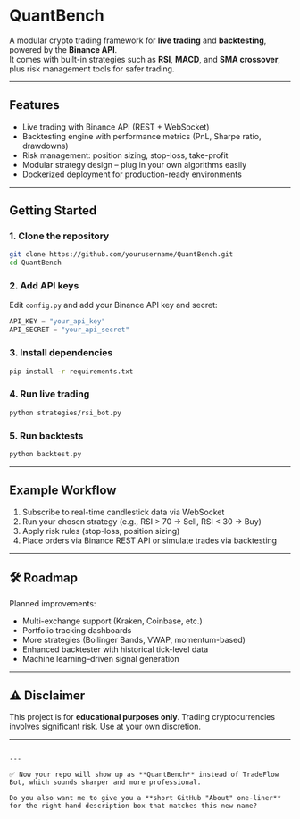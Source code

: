
# QuantBench

A modular crypto trading framework for **live trading** and **backtesting**, powered by the **Binance API**.  
It comes with built-in strategies such as **RSI**, **MACD**, and **SMA crossover**, plus risk management tools for safer trading.

---

## Features
- Live trading with Binance API (REST + WebSocket)  
- Backtesting engine with performance metrics (PnL, Sharpe ratio, drawdowns)  
- Risk management: position sizing, stop-loss, take-profit  
- Modular strategy design – plug in your own algorithms easily  
- Dockerized deployment for production-ready environments  

---

## Getting Started

### 1. Clone the repository
```bash
git clone https://github.com/yourusername/QuantBench.git
cd QuantBench
````

### 2. Add API keys

Edit `config.py` and add your Binance API key and secret:

```python
API_KEY = "your_api_key"
API_SECRET = "your_api_secret"
```

### 3. Install dependencies

```bash
pip install -r requirements.txt
```

### 4. Run live trading

```bash
python strategies/rsi_bot.py
```

### 5. Run backtests

```bash
python backtest.py
```

---

## Example Workflow

1. Subscribe to real-time candlestick data via WebSocket
2. Run your chosen strategy (e.g., RSI > 70 → Sell, RSI < 30 → Buy)
3. Apply risk rules (stop-loss, position sizing)
4. Place orders via Binance REST API or simulate trades via backtesting

---

## 🛠 Roadmap

Planned improvements:

* Multi-exchange support (Kraken, Coinbase, etc.)
* Portfolio tracking dashboards
* More strategies (Bollinger Bands, VWAP, momentum-based)
* Enhanced backtester with historical tick-level data
* Machine learning–driven signal generation

---

## ⚠️ Disclaimer

This project is for **educational purposes only**.
Trading cryptocurrencies involves significant risk. Use at your own discretion.

---

```

---

✅ Now your repo will show up as **QuantBench** instead of TradeFlow Bot, which sounds sharper and more professional.  

Do you also want me to give you a **short GitHub "About" one-liner** for the right-hand description box that matches this new name?
```

